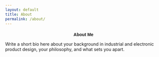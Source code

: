 ```yaml
---
layout: default
title: About
permalink: /about/
---
```


<section class="about">
  <h1>About Me</h1>
  <p>Write a short bio here about your background in industrial and electronic product design, your philosophy, and what sets you apart.</p>
</section>

<style>
  .about {
    width: 100%;
    max-width: var(--site-content-width);
    margin: 0 auto;
    padding: var(--spacing-large) var(--site-padding);
  }
  
  .about h1 {
    font-family: 'Montserrat', Arial, sans-serif;
    font-size: var(--font-size-xxlarge);
    margin-bottom: var(--spacing-xlarge);
    text-align: center;
    border-bottom: none;
    position: relative;
  }
  
  /* Remove any default horizontal lines */
  .about h1::after,
  .about h1::before {
    display: none;
  }
</style>
